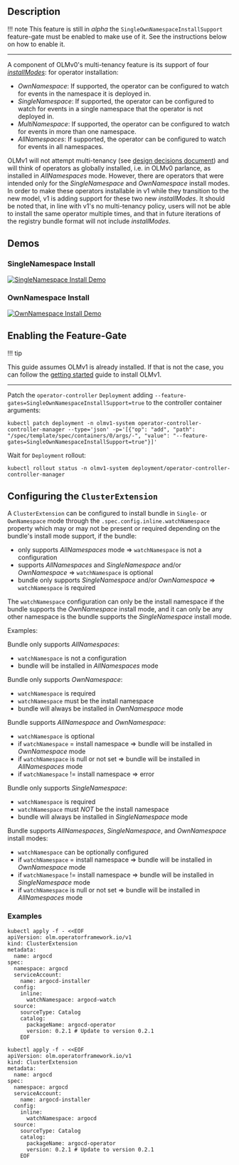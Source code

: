 ## Description

!!! note
This feature is still in *alpha* the `SingleOwnNamespaceInstallSupport` feature-gate must be enabled to make use of it.
See the instructions below on how to enable it.

---

A component of OLMv0's multi-tenancy feature is its support of four [*installModes*](https://olm.operatorframework.io/docs/advanced-tasks/operator-scoping-with-operatorgroups/#targetnamespaces-and-their-relationship-to-installmodes):
for operator installation:

 - *OwnNamespace*: If supported, the operator can be configured to watch for events in the namespace it is deployed in.
 - *SingleNamespace*: If supported, the operator can be configured to watch for events in a single namespace that the operator is not deployed in.
 - *MultiNamespace*: If supported, the operator can be configured to watch for events in more than one namespace.
 - *AllNamespaces*: If supported, the operator can be configured to watch for events in all namespaces.

OLMv1 will not attempt multi-tenancy (see [design decisions document](../../project/olmv1_design_decisions.md)) and will think of operators
as globally installed, i.e. in OLMv0 parlance, as installed in *AllNamespaces* mode. However, there are operators that
were intended only for the *SingleNamespace* and *OwnNamespace* install modes. In order to make these operators installable in v1 while they
transition to the new model, v1 is adding support for these two new *installModes*. It should be noted that, in line with v1's no multi-tenancy policy,
users will not be able to install the same operator multiple times, and that in future iterations of the registry bundle format will not
include *installModes*.

## Demos

### SingleNamespace Install

[![SingleNamespace Install Demo](https://asciinema.org/a/w1IW0xWi1S9cKQFb9jnR07mgh.svg)](https://asciinema.org/a/w1IW0xWi1S9cKQFb9jnR07mgh)

### OwnNamespace Install

[![OwnNamespace Install Demo](https://asciinema.org/a/Rxx6WUwAU016bXFDW74XLcM5i.svg)](https://asciinema.org/a/Rxx6WUwAU016bXFDW74XLcM5i)

## Enabling the Feature-Gate

!!! tip

This guide assumes OLMv1 is already installed. If that is not the case,
you can follow the [getting started](../../getting-started/olmv1_getting_started.md) guide to install OLMv1.

---

Patch the `operator-controller` `Deployment` adding `--feature-gates=SingleOwnNamespaceInstallSupport=true` to the
controller container arguments:

```terminal title="Enable SingleOwnNamespaceInstallSupport feature-gate"
kubectl patch deployment -n olmv1-system operator-controller-controller-manager --type='json' -p='[{"op": "add", "path": "/spec/template/spec/containers/0/args/-", "value": "--feature-gates=SingleOwnNamespaceInstallSupport=true"}]'
```

Wait for `Deployment` rollout:

```terminal title="Wait for Deployment rollout"
kubectl rollout status -n olmv1-system deployment/operator-controller-controller-manager
```

## Configuring the `ClusterExtension`

A `ClusterExtension` can be configured to install bundle in `Single-` or `OwnNamespace` mode through the
`.spec.config.inline.watchNamespace` property which may or may not be present or required depending on the bundle's
install mode support, if the bundle:

 - only supports *AllNamespaces* mode => `watchNamespace` is not a configuration
 - supports *AllNamespaces* and *SingleNamespace* and/or *OwnNamespace* => `watchNamespace` is optional
 - bundle only supports *SingleNamespace* and/or *OwnNamespace* => `watchNamespace` is required

The `watchNamespace` configuration can only be the install namespace if the bundle supports the *OwnNamespace* install mode, and
it can only be any other namespace is the bundle supports the *SingleNamespace* install mode.

Examples:

Bundle only supports *AllNamespaces*:
- `watchNamespace` is not a configuration
- bundle will be installed in *AllNamespaces* mode

Bundle only supports *OwnNamespace*:
- `watchNamespace` is required
- `watchNamespace` must be the install namespace
- bundle will always be installed in *OwnNamespace* mode

Bundle supports *AllNamespace* and *OwnNamespace*:
- `watchNamespace` is optional
- if `watchNamespace` = install namespace => bundle will be installed in *OwnNamespace* mode
- if `watchNamespace` is null or not set => bundle will be installed in *AllNamespaces* mode
- if `watchNamespace` != install namespace => error

Bundle only supports *SingleNamespace*:
- `watchNamespace` is required
- `watchNamespace` must *NOT* be the install namespace
- bundle will always be installed in *SingleNamespace* mode

Bundle supports *AllNamespaces*, *SingleNamespace*, and *OwnNamespace* install modes:
- `watchNamespace` can be optionally configured
- if `watchNamespace` = install namespace => bundle will be installed in *OwnNamespace* mode
- if `watchNamespace` != install namespace => bundle will be installed in *SingleNamespace* mode
- if `watchNamespace` is null or not set => bundle will be installed in *AllNamespaces* mode

### Examples

``` terminal title="SingleNamespace install mode example"
kubectl apply -f - <<EOF
apiVersion: olm.operatorframework.io/v1
kind: ClusterExtension
metadata:
  name: argocd
spec:
  namespace: argocd
  serviceAccount:
    name: argocd-installer
  config:
    inline:
      watchNamespace: argocd-watch
  source:
    sourceType: Catalog
    catalog:
      packageName: argocd-operator
      version: 0.2.1 # Update to version 0.2.1
    EOF
```

``` terminal title="OwnNamespace install mode example"
kubectl apply -f - <<EOF
apiVersion: olm.operatorframework.io/v1
kind: ClusterExtension
metadata:
  name: argocd
spec:
  namespace: argocd
  serviceAccount:
    name: argocd-installer
  config:
    inline:
      watchNamespace: argocd
  source:
    sourceType: Catalog
    catalog:
      packageName: argocd-operator
      version: 0.2.1 # Update to version 0.2.1
    EOF
```
